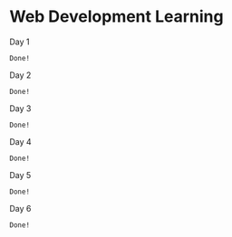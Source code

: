 # Web Development Learning

 Day 1

    Done!

  Day 2

    Done!

  Day 3

    Done!

 Day 4

    Done!

 Day 5

    Done!

 Day 6

    Done!
